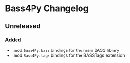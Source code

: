 # Bass4Py Changelog

## Unreleased

### Added

- :mod:`Bass4Py.bass` bindings for the main BASS library
- :mod:`Bass4Py.tags` bindings for the BASSTags extension
